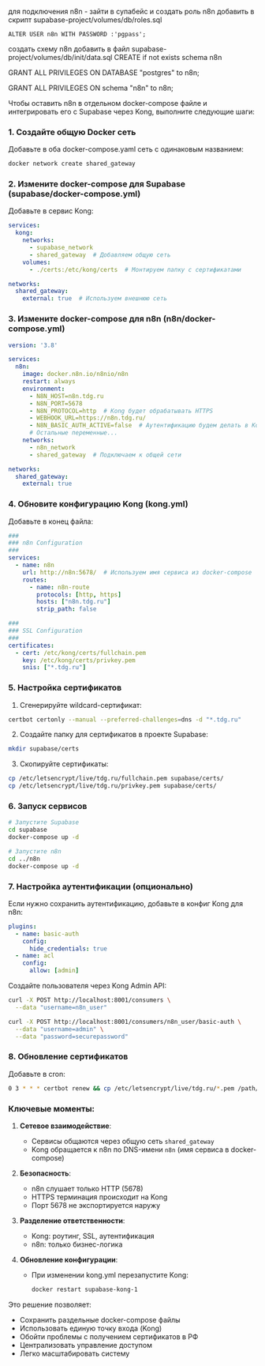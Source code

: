 для подключения n8n - зайти в супабейс и создать роль n8n
добавить в скрипт supabase-project/volumes/db/roles.sql
```
ALTER USER n8n WITH PASSWORD :'pgpass';
```

создать схему n8n добавить в файл supabase-project/volumes/db/init/data.sql
CREATE if not exists schema n8n

GRANT ALL PRIVILEGES ON DATABASE "postgres" to n8n;

GRANT ALL PRIVILEGES ON schema "n8n" to n8n;

Чтобы оставить n8n в отдельном docker-compose файле и интегрировать его с Supabase через Kong, выполните следующие шаги:

### 1. Создайте общую Docker сеть
Добавьте в оба docker-compose.yaml сеть с одинаковым названием:

```bash
docker network create shared_gateway
```

### 2. Измените docker-compose для Supabase (supabase/docker-compose.yml)
Добавьте в сервис Kong:
```yaml
services:
  kong:
    networks:
      - supabase_network
      - shared_gateway  # Добавляем общую сеть
    volumes:
      - ./certs:/etc/kong/certs  # Монтируем папку с сертификатами

networks:
  shared_gateway:
    external: true  # Используем внешнюю сеть
```

### 3. Измените docker-compose для n8n (n8n/docker-compose.yml)
```yaml
version: '3.8'

services:
  n8n:
    image: docker.n8n.io/n8nio/n8n
    restart: always
    environment:
      - N8N_HOST=n8n.tdg.ru
      - N8N_PORT=5678
      - N8N_PROTOCOL=http  # Kong будет обрабатывать HTTPS
      - WEBHOOK_URL=https://n8n.tdg.ru/
      - N8N_BASIC_AUTH_ACTIVE=false  # Аутентификацию будем делать в Kong
      # Остальные переменные...
    networks:
      - n8n_network
      - shared_gateway  # Подключаем к общей сети

networks:
  shared_gateway:
    external: true
```

### 4. Обновите конфигурацию Kong (kong.yml)
Добавьте в конец файла:
```yaml
###
### n8n Configuration
###
services:
  - name: n8n
    url: http://n8n:5678/  # Используем имя сервиса из docker-compose
    routes:
      - name: n8n-route
        protocols: [http, https]
        hosts: ["n8n.tdg.ru"]
        strip_path: false

###
### SSL Configuration
###
certificates:
  - cert: /etc/kong/certs/fullchain.pem
    key: /etc/kong/certs/privkey.pem
    snis: ["*.tdg.ru"]
```

### 5. Настройка сертификатов
1. Сгенерируйте wildcard-сертификат:
```bash
certbot certonly --manual --preferred-challenges=dns -d "*.tdg.ru"
```

2. Создайте папку для сертификатов в проекте Supabase:
```bash
mkdir supabase/certs
```

3. Скопируйте сертификаты:
```bash
cp /etc/letsencrypt/live/tdg.ru/fullchain.pem supabase/certs/
cp /etc/letsencrypt/live/tdg.ru/privkey.pem supabase/certs/
```

### 6. Запуск сервисов
```bash
# Запустите Supabase
cd supabase
docker-compose up -d

# Запустите n8n
cd ../n8n
docker-compose up -d
```

### 7. Настройка аутентификации (опционально)
Если нужно сохранить аутентификацию, добавьте в конфиг Kong для n8n:

```yaml
plugins:
  - name: basic-auth
    config:
      hide_credentials: true
  - name: acl
    config:
      allow: [admin]
```

Создайте пользователя через Kong Admin API:
```bash
curl -X POST http://localhost:8001/consumers \
  --data "username=n8n_user"

curl -X POST http://localhost:8001/consumers/n8n_user/basic-auth \
  --data "username=admin" \
  --data "password=securepassword"
```

### 8. Обновление сертификатов
Добавьте в cron:
```bash
0 3 * * * certbot renew && cp /etc/letsencrypt/live/tdg.ru/*.pem /path/to/supabase/certs/ && docker restart supabase-kong-1
```

### Ключевые моменты:
1. **Сетевое взаимодействие**:
   - Сервисы общаются через общую сеть `shared_gateway`
   - Kong обращается к n8n по DNS-имени `n8n` (имя сервиса в docker-compose)

2. **Безопасность**:
   - n8n слушает только HTTP (5678)
   - HTTPS терминация происходит на Kong
   - Порт 5678 не экспортируется наружу

3. **Разделение ответственности**:
   - Kong: роутинг, SSL, аутентификация
   - n8n: только бизнес-логика

4. **Обновление конфигурации**:
   - При изменении kong.yml перезапустите Kong:
     ```bash
     docker restart supabase-kong-1
     ```

Это решение позволяет:
- Сохранить раздельные docker-compose файлы
- Использовать единую точку входа (Kong)
- Обойти проблемы с получением сертификатов в РФ
- Централизовать управление доступом
- Легко масштабировать систему